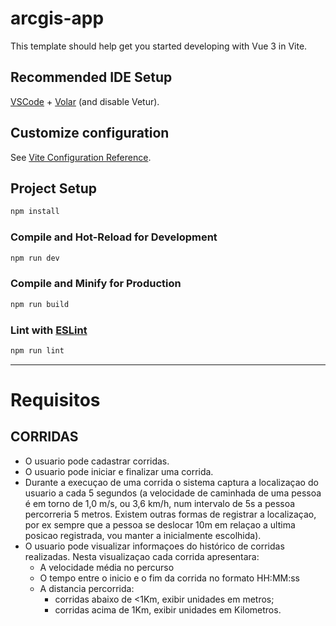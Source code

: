 # arcgis-app

This template should help get you started developing with Vue 3 in Vite.

## Recommended IDE Setup

[VSCode](https://code.visualstudio.com/) + [Volar](https://marketplace.visualstudio.com/items?itemName=Vue.volar) (and disable Vetur).

## Customize configuration

See [Vite Configuration Reference](https://vitejs.dev/config/).

## Project Setup

```sh
npm install
```

### Compile and Hot-Reload for Development

```sh
npm run dev
```

### Compile and Minify for Production

```sh
npm run build
```

### Lint with [ESLint](https://eslint.org/)

```sh
npm run lint
```

---

# Requisitos

## CORRIDAS

- O usuario pode cadastrar corridas.
- O usuario pode iniciar e finalizar uma corrida.
- Durante a execuçao de uma corrida o sistema captura a localizaçao do usuario a cada 5 segundos (a velocidade de caminhada de uma pessoa é em torno de 1,0 m/s, ou 3,6 km/h, num intervalo de 5s a pessoa percorreria 5 metros. Existem outras formas de registrar a localizaçao, por ex sempre que a pessoa se deslocar 10m em relaçao a ultima posicao registrada, vou manter a inicialmente escolhida).
- O usuario pode visualizar informaçoes do histórico de corridas realizadas. Nesta visualizaçao cada corrida apresentara:
  - A velocidade média no percurso
  - O tempo entre o inicio e o fim da corrida no formato HH:MM:ss
  - A distancia percorrida:
    - corridas abaixo de <1Km, exibir unidades em metros;
    - corridas acima de 1Km, exibir unidades em Kilometros.
